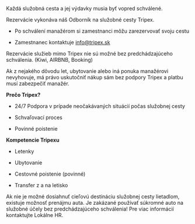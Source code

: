 Každá služobná cesta a jej výdavky musia byť vopred schválené.

Rezervácie vykonáva náš Odborník na služobné cesty Tripex.

-   Po schválení manažérom si zamestnanci môžu zarezervovať svoju cestu
    
-   Zamestnanec kontaktuje [info@tripex.sk](mailto:info@tripex.sk)
    

Rezervácie služieb mimo Tripex nie sú možné bez predchádzajúceho schválenia. (Kiwi, AIRBNB, Booking)

Ak z nejakého dôvodu let, ubytovanie alebo iná ponuka manažérovi nevyhovuje, má právo uskutočniť nákup sám bez podpory Tripex a platbu musí zabezpečiť manažér.

  
**Prečo Tripex?**

-   24/7 Podpora v prípade neočakávaných situácií počas služobnej cesty
    
-   Schvaľovací proces
    
-   Povinné poistenie
    

**Kompetencie Tripexu**

-   Letenky
    
-   Ubytovanie
    
-   Cestovné poistenie (povinné)
    
-   Transfer z a na letisko
    

Ak nie je možné dosiahnuť cieľovú destináciu služobnej cesty lietadlom, existuje možnosť prenájmu auta. Je zakázané používať súkromné auto na služobné účely bez predchádzajúceho schválenia! Pre viac informácií kontaktujte Lokálne HR.